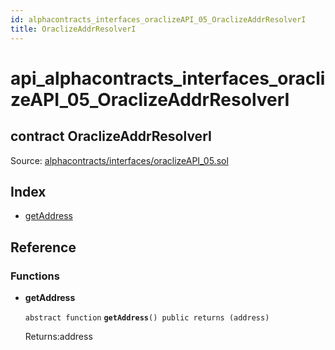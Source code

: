 ```yaml
---
id: alphacontracts_interfaces_oraclizeAPI_05_OraclizeAddrResolverI
title: OraclizeAddrResolverI
---
```


# api\_alphacontracts\_interfaces\_oraclizeAPI\_05\_OraclizeAddrResolverI

## contract OraclizeAddrResolverI

Source: [alphacontracts/interfaces/oraclizeAPI\_05.sol](https://github.com/MyBitFoundation/MyBit-Network.tech//blob/v0.0.0/contracts/alphacontracts/interfaces/oraclizeAPI_05.sol)

## Index

* [getAddress](https://github.com/MyBitFoundation/MyBit-Network.tech/tree/9bb35f4e2608f44c29e1b398fa64e00a295d0ed2/docgen/docs/alphacontracts_interfaces_oraclizeAPI_05_OraclizeAddrResolverI.html#getAddress)

## Reference

### Functions

* **getAddress**

  `abstract function` **`getAddress`**`() public returns (address)`

  Returns:address

